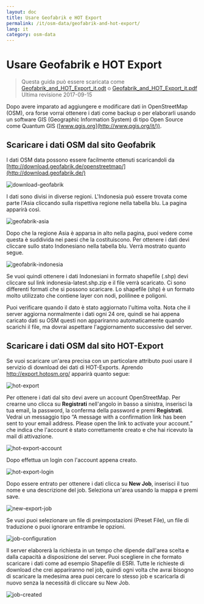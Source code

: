 ```yaml
---
layout: doc
title: Usare Geofabrik e HOT Export
permalink: /it/osm-data/geofabrik-and-hot-export/
lang: it
category: osm-data
---
```


Usare Geofabrik e HOT Export
================

> Questa guida può essere scaricata come [Geofabrik_and_HOT_Export_it.odt](/files/Geofabrik_and_HOT_Export_it.odt) o [Geofabrik_and_HOT_Export_it.pdf](/files/Geofabrik_and_HOT_Export_it.pdf)  
> Ultima revisione 2017-09-15  

Dopo avere imparato ad aggiungere e modificare dati in OpenStreetMap (OSM), ora forse vorrai ottenere i dati come backup o per elaborarli usando un software GIS (Geographic Information System) di tipo Open Source come Quantum GIS ([www.qgis.org](http://www.qgis.org/it/)).  

Scaricare i dati OSM dal sito Geofabrik
-------------------------------------

I dati OSM data possono essere facilmente ottenuti scaricandoli da [http://download.geofabrik.de/openstreetmap/](http://download.geofabrik.de/)

![download-geofabrik][]

I dati sono divisi in diverse regioni. L'Indonesia può essere trovata come parte l'Asia cliccando sulla rispettiva regione nella tabella blu. La pagina apparirà così.        

![geofabrik-asia][]

Dopo che la regione Asia è apparsa in alto nella pagina, puoi vedere come questa è suddivida nei paesi che la costituiscono. Per ottenere i dati devi cliccare sullo stato Indonesiano nella tabella blu. Verrà mostrato quanto segue.  

![geofabrik-indonesia][]

Se vuoi quindi ottenere i dati Indonesiani in formato shapefile (.shp) devi cliccare sul link indonesia-latest.shp.zip e il file verrà scaricato. Ci sono differenti formati che si possono scaricare. Lo shapefile (shp) è un formato molto utilizzato che contiene layer con nodi, polilinee e poligoni.  

Puoi verificare quando il dato è stato aggiornato l'ultima volta. Nota che il server aggiorna normalmente i dati ogni 24 ore, quindi se hai appena caricato dati su OSM questi non appariranno automaticamente quando scarichi il file, ma dovrai aspettare l'aggiornamento successivo del server.  

Scaricare i dati OSM dal sito HOT-Export
--------------------------------------

Se vuoi scaricare un'area precisa con un particolare attributo puoi usare il servizio di download dei dati di HOT-Exports. Aprendo <http://export.hotosm.org/> apparirà quanto segue:  

![hot-export][]

Per ottenere i dati dal sito devi avere un account OpenStreetMap. Per crearne uno clicca su **Registrati** nell'angolo in basso a sinistra, inserisci la tua email, la password, la conferma della password e premi **Registrati**. Vedrai un messaggio tipo “A message with a confirmation link has been sent to your email address. Please open the link to activate your account.” che indica che l'account è stato correttamente creato e che hai ricevuto la mail di attivazione.  

![hot-export-account][]

Dopo effettua un login con l'account appena creato.  

![hot-export-login][]

Dopo essere entrato per ottenere i dati clicca su **New Job**, inserisci il tuo nome e una descrizione del job. Seleziona un'area usando la mappa e premi save.  

![new-export-job][]

Se vuoi puoi selezionare un file di preimpostazioni (Preset File), un file di traduzione o puoi ignorare entrambe le opzioni.  

![job-configuration][]

Il server elaborerà la richiesta in un tempo che dipende dall'area scelta e dalla capacità a disposizione del server. Puoi scegliere in che formato scaricare i dati come ad esempio Shapefile di ESRI. Tutte le richieste di download che crei appariranno nel job, quindi ogni volta che avrai bisogno di scaricare la medesima area puoi cercare lo stesso job e scaricarla di nuovo senza la necessità di cliccare su New Job.  

![job-created][]

[download-geofabrik]: /images/osm-data/download-geofabrik.png
[geofabrik-asia]: /images/osm-data/geofabrik-asia.png
[geofabrik-indonesia]: /images/osm-data/geofabrik-indonesia.png
[hot-export]: /images/osm-data/hot-export.png
[hot-export-account]: /images/osm-data/hot-export-account.png
[hot-export-login]: /images/osm-data/hot-export-login.png
[new-export-job]: /images/osm-data/new-export-job.png
[job-configuration]: /images/osm-data/job-configuration.png
[job-created]: /images/osm-data/job-created.png
